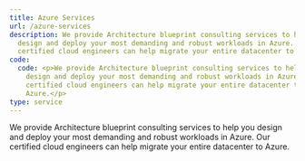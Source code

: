 ```yaml
---
title: Azure Services
url: /azure-services
description: We provide Architecture blueprint consulting services to help you
  design and deploy your most demanding and robust workloads in Azure. Our
  certified cloud engineers can help migrate your entire datacenter to Azure.
code:
  code: <p>We provide Architecture blueprint consulting services to help you
    design and deploy your most demanding and robust workloads in Azure. Our
    certified cloud engineers can help migrate your entire datacenter to
    Azure.</p>
type: service
---
```

We provide Architecture blueprint consulting services to help you design and deploy your most demanding and robust workloads in Azure. Our certified cloud engineers can help migrate your entire datacenter to Azure.